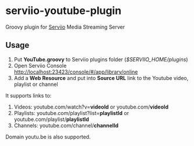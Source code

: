 serviio-youtube-plugin
======
Groovy plugin for [Serviio](https://serviio.org/) Media Streaming Server


Usage
--
1. Put **YouTube.groovy** to Serviio plugins folder (*$SERVIIO_HOME/plugins*)
2. Open Serviio Console [http://localhost:23423/console/#/app/library/online](http://localhost:23423/console/#/app/library/online)
3. Add a **Web Resource** and put into **Source URL** link to the Youtube video, playlist or channel


It supports links to:
1. Videos: youtube.com/watch?v=**videoId** or youtube.com/**videoId**
2. Playlists: youtube.com/playlist?list=**playlistId** or youtube.com/playlist/**playlistId**
3. Channels: youtube.com/channel/**channelId**  

Domain youtu.be is also supported.
